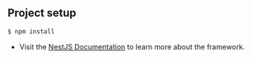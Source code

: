 ## Project setup

```bash
$ npm install
```

- Visit the [NestJS Documentation](https://docs.nestjs.com) to learn more about the framework.


